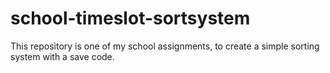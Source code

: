 # school-timeslot-sortsystem
This repository is one of my school assignments, to create a simple sorting system with a save code.
